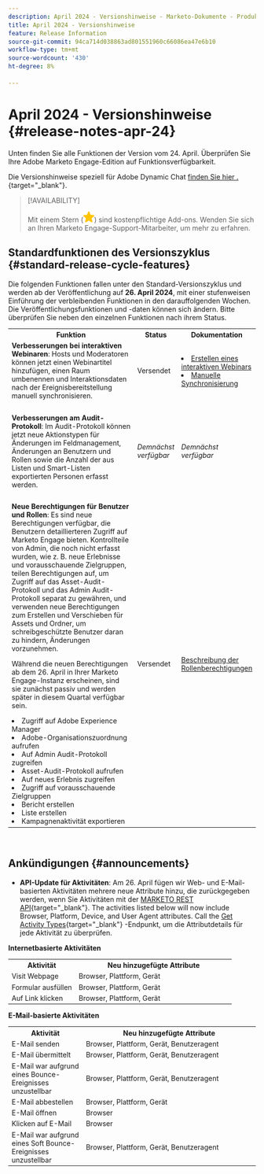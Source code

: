 ```yaml
---
description: April 2024 - Versionshinweise - Marketo-Dokumente - Produktdokumentation
title: April 2024 - Versionshinweise
feature: Release Information
source-git-commit: 94ca714d038863ad801551960c66086ea47e6b10
workflow-type: tm+mt
source-wordcount: '430'
ht-degree: 8%

---
```


# April 2024 - Versionshinweise {#release-notes-apr-24}

Unten finden Sie alle Funktionen der Version vom 24. April. Überprüfen Sie Ihre Adobe Marketo Engage-Edition auf Funktionsverfügbarkeit.

Die Versionshinweise speziell für Adobe Dynamic Chat [finden Sie hier .](/help/marketo/release-notes/dynamic-chat.md){target="_blank"}.

>[!AVAILABILITY]
>
>Mit einem Stern (![star](assets/yellow-star.png)) sind kostenpflichtige Add-ons. Wenden Sie sich an Ihren Marketo Engage-Support-Mitarbeiter, um mehr zu erfahren.

## Standardfunktionen des Versionszyklus {#standard-release-cycle-features}

Die folgenden Funktionen fallen unter den Standard-Versionszyklus und werden ab der Veröffentlichung auf **26. April 2024**, mit einer stufenweisen Einführung der verbleibenden Funktionen in den darauffolgenden Wochen. Die Veröffentlichungsfunktionen und -daten können sich ändern. Bitte überprüfen Sie neben den einzelnen Funktionen nach ihrem Status.

<table style="table-layout:auto"> 
 <tbody> 
  <tr> 
   <th style="width:65%">Funktion</th> 
   <th style="width:10%">Status</th>
   <th style="width:25%">Dokumentation</th>
  </tr>
     <tr> 
   <td><strong>Verbesserungen bei interaktiven Webinaren</strong>: Hosts und Moderatoren können jetzt einen Webinartitel hinzufügen, einen Raum umbenennen und Interaktionsdaten nach der Ereignisbereitstellung manuell synchronisieren.</td> 
   <td>Versendet</td>
   <td><li><a href="/help/marketo/product-docs/demand-generation/events/interactive-webinars/create-an-interactive-webinar.md">Erstellen eines interaktiven Webinars</a></li>
   <li><a href="/help/marketo/product-docs/demand-generation/events/interactive-webinars/event-workflows.md#manual-sync">Manuelle Synchronisierung</a></li></td>
  </tr>
  <tr> 
   <td> </td> 
   <td> </td>
   <td> </td>
  </tr>
    <tr> 
   <td><strong>Verbesserungen am Audit-Protokoll</strong>: Im Audit-Protokoll können jetzt neue Aktionstypen für Änderungen im Feldmanagement, Änderungen an Benutzern und Rollen sowie die Anzahl der aus Listen und Smart-Listen exportierten Personen erfasst werden.</td> 
   <td><i>Demnächst verfügbar</i></td>
   <td><i>Demnächst verfügbar</i></td>
  </tr>
  <tr> 
   <td> </td> 
   <td> </td>
   <td> </td>
  </tr>
    <tr> 
   <td><strong>Neue Berechtigungen für Benutzer und Rollen</strong>: Es sind neue Berechtigungen verfügbar, die Benutzern detaillierteren Zugriff auf Marketo Engage bieten. Kontrollteile von Admin, die noch nicht erfasst wurden, wie z. B. neue Erlebnisse und vorausschauende Zielgruppen, teilen Berechtigungen auf, um Zugriff auf das Asset-Audit-Protokoll und das Admin Audit-Protokoll separat zu gewähren, und verwenden neue Berechtigungen zum Erstellen und Verschieben für Assets und Ordner, um schreibgeschützte Benutzer daran zu hindern, Änderungen vorzunehmen. 
   <p>Während die neuen Berechtigungen ab dem 26. April in Ihrer Marketo Engage-Instanz erscheinen, sind sie zunächst passiv und werden später in diesem Quartal verfügbar sein.
   <li>Zugriff auf Adobe Experience Manager</li>
   <li>Adobe-Organisationszuordnung aufrufen</li>
   <li>Auf Admin Audit-Protokoll zugreifen</li>
   <li>Asset-Audit-Protokoll aufrufen</li>
   <li>Auf neues Erlebnis zugreifen</li>
   <li>Zugriff auf vorausschauende Zielgruppen</li>
   <li>Bericht erstellen</li>
   <li>Liste erstellen</li>
   <li>Kampagnenaktivität exportieren</li>
   </td> 
   <td>Versendet</td>
   <td><a href="/help/marketo/product-docs/administration/users-and-roles/descriptions-of-role-permissions.md">Beschreibung der Rollenberechtigungen</a></td>
  </tr>
 </tbody> 
</table>
<br/>

## Ankündigungen {#announcements}

* **API-Update für Aktivitäten**: Am 26. April fügen wir Web- und E-Mail-basierten Aktivitäten mehrere neue Attribute hinzu, die zurückgegeben werden, wenn Sie Aktivitäten mit der [MARKETO REST API](https://developers.marketo.com/rest-api/lead-database/activities/){target="_blank"}. The activities listed below will now include Browser, Platform, Device, and User Agent attributes. Call the [Get Activity Types](https://developers.marketo.com/rest-api/endpoint-reference/lead-database-endpoint-reference/#!/Activities/getAllActivityTypesUsingGET){target="_blank"} -Endpunkt, um die Attributdetails für jede Aktivität zu überprüfen.

**Internetbasierte Aktivitäten**

<table style="table-layout:auto"> 
 <tbody> 
  <tr> 
   <th style="width:30%">Aktivität</th> 
   <th style="width:70%">Neu hinzugefügte Attribute</th>
   </tr>
  <tr> 
   <td>Visit Webpage</td> 
   <td>Browser, Plattform, Gerät</td>
  </tr>
   <tr> 
   <td>Formular ausfüllen</td> 
   <td>Browser, Plattform, Gerät</td>
  </tr>
  <tr> 
   <td>Auf Link klicken</td> 
   <td>Browser, Plattform, Gerät</td>
  </tr>
 </tbody> 
</table>

**E-Mail-basierte Aktivitäten**

<table style="table-layout:auto"> 
 <tbody> 
  <tr> 
   <th style="width:30%">Aktivität</th> 
   <th style="width:70%">Neu hinzugefügte Attribute</th>
  </tr>
   <tr> 
   <td>E-Mail senden</td> 
   <td>Browser, Plattform, Gerät, Benutzeragent</td>
  </tr>
   </tr>
  <tr> 
   <td>E-Mail übermittelt</td> 
   <td>Browser, Plattform, Gerät, Benutzeragent</td>
  </tr>
   <tr> 
   <td>E-Mail war aufgrund eines Bounce-Ereignisses unzustellbar</td> 
   <td>Browser, Plattform, Gerät, Benutzeragent</td>
  </tr>
  <tr> 
   <td>E-Mail abbestellen</td> 
   <td>Browser, Plattform, Gerät</td>
  </tr>
  <tr> 
   <td>E-Mail öffnen</td> 
   <td>Browser</td>
  </tr>
   <tr> 
   <td>Klicken auf E-Mail</td> 
   <td>Browser</td>
  </tr>
  <tr> 
   <td>E-Mail war aufgrund eines Soft Bounce-Ereignisses unzustellbar</td> 
   <td>Browser, Plattform, Gerät, Benutzeragent</td>
  </tr>
 </tbody> 
</table>
